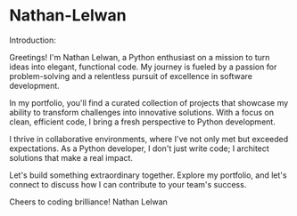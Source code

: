 # Nathan-Lelwan

Introduction:

Greetings! I'm Nathan Lelwan, a Python enthusiast on a mission to turn ideas into elegant, functional code. My journey is fueled by a passion for problem-solving and a relentless pursuit of excellence in software development.

In my portfolio, you'll find a curated collection of projects that showcase my ability to transform challenges into innovative solutions. With a focus on clean, efficient code, I bring a fresh perspective to Python development.

I thrive in collaborative environments, where I've not only met but exceeded expectations. As a Python developer, I don't just write code; I architect solutions that make a real impact.

Let's build something extraordinary together. Explore my portfolio, and let's connect to discuss how I can contribute to your team's success.

Cheers to coding brilliance!
Nathan Lelwan

